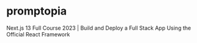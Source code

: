 # promptopia
Next.js 13 Full Course 2023 | Build and Deploy a Full Stack App Using the Official React Framework
